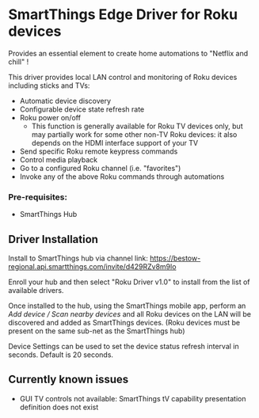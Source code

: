 # SmartThings Edge Driver for Roku devices

Provides an essential element to create home automations to "Netflix and chill" !

This driver provides local LAN control and monitoring of Roku devices including sticks and TVs:

* Automatic device discovery
* Configurable device state refresh rate
* Roku power on/off
  * This function is generally available for Roku TV devices only, but may partially work for some other non-TV Roku devices:  it also depends on the HDMI interface support of your TV
* Send specific Roku remote keypress commands
* Control media playback
* Go to a configured Roku channel (i.e. "favorites")
* Invoke any of the above Roku commands through automations

### Pre-requisites:
* SmartThings Hub

## Driver Installation

Install to SmartThings hub via channel link:
https://bestow-regional.api.smartthings.com/invite/d429RZv8m9lo

Enroll your hub and then select "Roku Driver v1.0" to install from the list of available drivers.

Once installed to the hub, using the SmartThings mobile app, perform an *Add device / Scan nearby devices* and all Roku devices on the LAN will be discovered and added as SmartThings devices.  (Roku devices must be present on the same sub-net as the SmartThings hub)

Device Settings can be used to set the device status refresh interval in seconds. Default is 20 seconds.

## Currently known issues
- GUI TV controls not available:  SmartThings tV capability presentation definition does not exist




